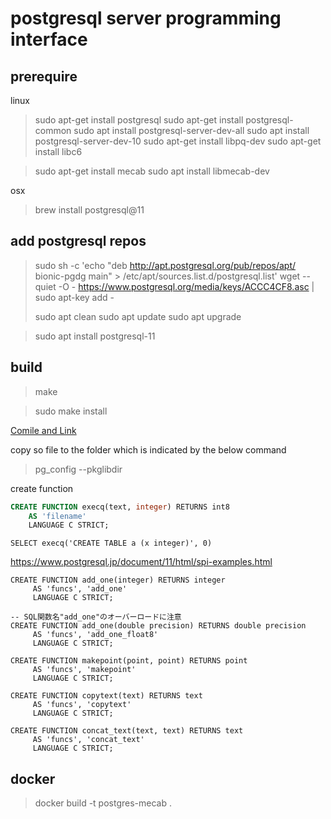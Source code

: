# postgresql server programming interface

## prerequire

linux
> sudo apt-get install postgresql
> sudo apt-get install postgresql-common
> sudo apt install postgresql-server-dev-all
> sudo apt install postgresql-server-dev-10
> sudo apt-get install libpq-dev
> sudo apt-get install libc6


> sudo apt-get install mecab
> sudo apt install libmecab-dev
> 

osx
> brew install postgresql@11


## add postgresql repos

> sudo sh -c 'echo "deb http://apt.postgresql.org/pub/repos/apt/ bionic-pgdg main" > /etc/apt/sources.list.d/postgresql.list'
> wget --quiet -O - https://www.postgresql.org/media/keys/ACCC4CF8.asc | sudo apt-key add -
> 
> sudo apt clean
> sudo apt update
> sudo apt upgrade

> sudo apt install postgresql-11

## build

> make

> sudo make install



[Comile and Link](https://www.postgresql.jp/document/11/html/xfunc-c.html#DFUNC)

copy so file to the folder which is indicated by the below command
> pg_config --pkglibdir

create function

```sql
CREATE FUNCTION execq(text, integer) RETURNS int8
    AS 'filename'
    LANGUAGE C STRICT;
```

```
SELECT execq('CREATE TABLE a (x integer)', 0)
```
https://www.postgresql.jp/document/11/html/spi-examples.html


```
CREATE FUNCTION add_one(integer) RETURNS integer
     AS 'funcs', 'add_one'
     LANGUAGE C STRICT;

-- SQL関数名"add_one"のオーバーロードに注意
CREATE FUNCTION add_one(double precision) RETURNS double precision
     AS 'funcs', 'add_one_float8'
     LANGUAGE C STRICT;

CREATE FUNCTION makepoint(point, point) RETURNS point
     AS 'funcs', 'makepoint'
     LANGUAGE C STRICT;

CREATE FUNCTION copytext(text) RETURNS text
     AS 'funcs', 'copytext'
     LANGUAGE C STRICT;

CREATE FUNCTION concat_text(text, text) RETURNS text
     AS 'funcs', 'concat_text'
     LANGUAGE C STRICT;

```

## docker

> docker build -t postgres-mecab .
